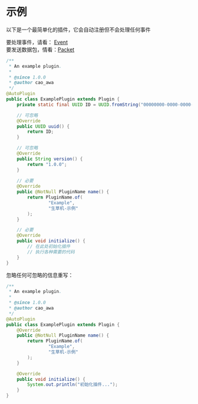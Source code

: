 # 示例
以下是一个最简单化的插件，它会自动注册但不会处理任何事件

要处理事件，请看： [Event](/doc/zh_cn/develop/event/README.md)\
要发送数据包，情看：[Packet](/doc/zh_cn/develop/packet/README.md)
```java
/**
 * An example plugin.
 *
 * @since 1.0.0
 * @author cao_awa
 */
@AutoPlugin
public class ExamplePlugin extends Plugin {
    private static final UUID ID = UUID.fromString("00000000-0000-0000-0000-000000000000");

    // 可忽略
    @Override
    public UUID uuid() {
        return ID;
    }

    // 可忽略
    @Override
    public String version() {
        return "1.0.0";
    }
    
    // 必要
    @Override
    public @NotNull PluginName name() {
        return PluginName.of(
                "Example",
                "生草机-示例"
        );
    }

    // 必要
    @Override
    public void initialize() {
        // 在此处初始化插件
        // 执行各种需要的代码
    }
}

```

忽略任何可忽略的信息重写：
```java
/**
 * An example plugin.
 *
 * @since 1.0.0
 * @author cao_awa
 */
@AutoPlugin
public class ExamplePlugin extends Plugin {
    @Override
    public @NotNull PluginName name() {
        return PluginName.of(
                "Example",
                "生草机-示例"
        );
    }

    @Override
    public void initialize() {
        System.out.println("初始化插件...");
    }
}

```

